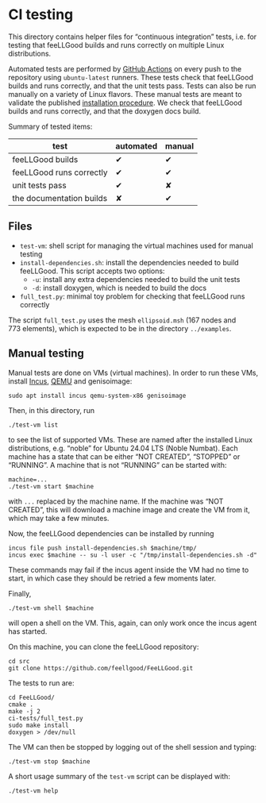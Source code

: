 # CI testing

This directory contains helper files for “continuous integration” tests,
i.e. for testing that feeLLGood builds and runs correctly on multiple
Linux distributions.

Automated tests are performed by [GitHub Actions][] on every push to the
repository using `ubuntu-latest` runners. These tests check that
feeLLGood builds and runs correctly, and that the unit tests pass. Tests
can also be run manually on a variety of Linux flavors. These manual
tests are meant to validate the published [installation procedure][]. We
check that feeLLGood builds and runs correctly, and that the doxygen
docs build.

Summary of tested items:

| test                     | automated | manual |
|--------------------------|-----------|--------|
| feeLLGood builds         |     ✔     |   ✔    |
| feeLLGood runs correctly |     ✔     |   ✔    |
| unit tests pass          |     ✔     |   ✘    |
| the documentation builds |     ✘     |   ✔    |

[GitHub Actions]: https://docs.github.com/en/actions
[installation procedure]: https://feellgood.neel.cnrs.fr/install.html

## Files

* `test-vm`: shell script for managing the virtual machines used for
  manual testing
* `install-dependencies.sh`: install the dependencies needed to build
  feeLLGood. This script accepts two options:
  * `-u`: install any extra dependencies needed to build the unit tests
  * `-d`: install doxygen, which is needed to build the docs
* `full_test.py`: minimal toy problem for checking that feeLLGood runs
  correctly

The script `full_test.py` uses the mesh `ellipsoid.msh` (167&nbsp;nodes
and 773&nbsp;elements), which is expected to be in the directory
`../examples`.

## Manual testing

Manual tests are done on VMs (virtual machines). In order to run these
VMs, install [Incus][], [QEMU][] and genisoimage:

```shell
sudo apt install incus qemu-system-x86 genisoimage
```

Then, in this directory, run

```shell
./test-vm list
```

to see the list of supported VMs. These are named after the installed
Linux distributions, e.g. “noble” for Ubuntu 24.04 LTS (Noble Numbat).
Each machine has a state that can be either “NOT CREATED”, “STOPPED” or
“RUNNING”. A machine that is not “RUNNING” can be started with:

```shell
machine=...
./test-vm start $machine
```

with `...` replaced by the machine name. If the machine was “NOT
CREATED”, this will download a machine image and create the VM from it,
which may take a few minutes.

Now, the feeLLGood dependencies can be installed by running

```shell
incus file push install-dependencies.sh $machine/tmp/
incus exec $machine -- su -l user -c "/tmp/install-dependencies.sh -d"
```

These commands may fail if the incus agent inside the VM had no time to
start, in which case they should be retried a few moments later.

Finally,

```shell
./test-vm shell $machine
```

will open a shell on the VM. This, again, can only work once the incus
agent has started.

On this machine, you can clone the feeLLGood repository:

```shell
cd src
git clone https://github.com/feellgood/FeeLLGood.git
```

The tests to run are:

```shell
cd FeeLLGood/
cmake .
make -j 2
ci-tests/full_test.py
sudo make install
doxygen > /dev/null
```

The VM can then be stopped by logging out of the shell session and typing:

```shell
./test-vm stop $machine
```

A short usage summary of the `test-vm` script can be displayed with:

```shell
./test-vm help
```

[Incus]: https://linuxcontainers.org/incus/
[QEMU]: https://www.qemu.org/
